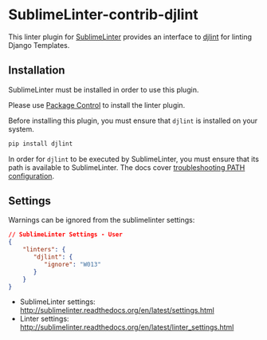 SublimeLinter-contrib-djlint
================================

This linter plugin for [SublimeLinter](https://github.com/SublimeLinter/SublimeLinter) provides an interface to [djlint](https://pypi.org/project/djlint/) for linting Django Templates.


## Installation
SublimeLinter must be installed in order to use this plugin. 

Please use [Package Control](https://packagecontrol.io) to install the linter plugin.

Before installing this plugin, you must ensure that `djlint` is installed on your system.

```sh
pip install djlint
```

In order for `djlint` to be executed by SublimeLinter, you must ensure that its path is available to SublimeLinter. The docs cover [troubleshooting PATH configuration](http://sublimelinter.readthedocs.io/en/latest/troubleshooting.html#finding-a-linter-executable).

## Settings

Warnings can be ignored from the sublimelinter settings:

```json
// SublimeLinter Settings - User
{
    "linters": {
       "djlint": {
          "ignore": "W013"
       }
    }
}

```

- SublimeLinter settings: http://sublimelinter.readthedocs.org/en/latest/settings.html
- Linter settings: http://sublimelinter.readthedocs.org/en/latest/linter_settings.html
